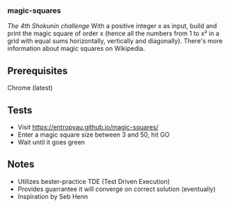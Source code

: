 
### magic-squares ###

*The 4th Shokunin challenge*
With a positive integer x as input, build and print the magic square of order x (hence all the numbers from 1 to x² in a grid with equal sums horizontally, vertically and diagonally).
There's more information about magic squares on Wikipedia.

## Prerequisites

Chrome (latest)

## Tests

* Visit https://entropyau.github.io/magic-squares/
* Enter a magic square size between 3 and 50, hit GO
* Wait until it goes green


## Notes

* Utilizes bester-practice TDE (Test Driven Execution)
* Provides guarrantee it will converge on correct solution (eventually)
* Inspiration by Seb Henn
